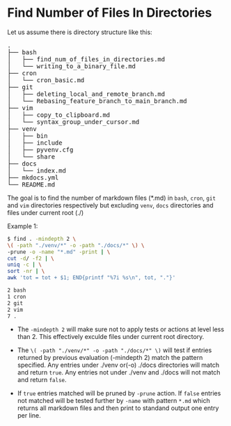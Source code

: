 # Find Number of Files In Directories

Let us assume there is directory structure like this:

<pre>
.
├── bash
│   ├── find_num_of_files_in_directories.md
│   └── writing_to_a_binary_file.md
├── cron
│   └── cron_basic.md
├── git
│   ├── deleting_local_and_remote_branch.md
│   └── Rebasing_feature_branch_to_main_branch.md
├── vim
│   ├── copy_to_clipboard.md
│   └── syntax_group_under_cursor.md
├── venv
│   ├── bin
│   ├── include
│   ├── pyvenv.cfg
│   └── share
├── docs
│   └── index.md
├── mkdocs.yml
└── README.md
</pre>

The goal is to find the number of markdown files (\*.md) in `bash`, `cron`, `git` and
`vim` directories respectively but excluding `venv`, `docs` directories and files under
current root (./)

Example 1:

```bash
$ find . -mindepth 2 \
\( -path "./venv/*" -o -path "./docs/*" \) \
-prune -o -name "*.md" -print | \
cut -d/ -f2 | \
uniq -c | \
sort -nr | \
awk 'tot = tot + $1; END{printf "%7i %s\n", tot, "."}'

2 bash
1 cron
2 git
2 vim
7 .
```

* The `-mindepth 2` will make sure not to apply tests or actions at level less than 2.
  This effectively exculde files under current root directory.

* The `\( -path "./venv/*" -o -path "./docs/*" \)` will test if entries returned by
  previous evaluation (-mindepth 2) match the pattern specified. Any entries under
  ./venv or(-o) ./docs directories will match and return `true`. Any entries not under
  ./venv and ./docs will not match and return `false`.

* If `true` entries matched will be pruned by `-prune` action. If `false` entries not
  matched will be tested further by `-name` with pattern `*.md` which returns all markdown files
  and then print to standand output one entry per line.
